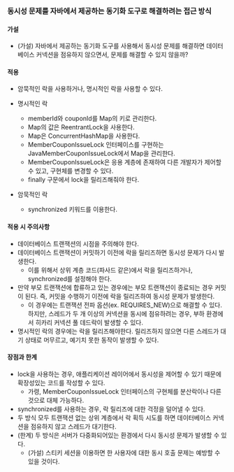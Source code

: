 ### 동시성 문제를 자바에서 제공하는 동기화 도구로 해결하려는 접근 방식

#### 가설

- (가설) 자바에서 제공하는 동기화 도구를 사용해서 동시성 문제를 해결하면 데이터베이스 커넥션을 점유하지 않으면서, 문제를 해결할 수 있지 않을까?

#### 적용

- 암묵적인 락을 사용하거나, 명시적인 락을 사용할 수 있다.
- 명시적인 락
    - memberId와 couponId를 Map의 키로 관리한다.
    - Map의 값은 ReentrantLock을 사용한다.
    - Map은 ConcurrentHashMap을 사용한다.
    - MemberCouponIssueLock 인터페이스를 구현하는 JavaMemberCouponIssueLock에서 Map을 관리한다.
    - MemberCouponIssueLock은 응용 계층에 존재하여 다른 개발자가 제어할 수 있고, 구현체를 변경할 수 있다.
    - finally 구문에서 lock을 릴리즈해줘야 한다.

- 암묵적인 락
    - synchronized 키워드를 이용한다.

#### 적용 시 주의사항

- 데이터베이스 트랜잭션의 시점을 주의해야 한다.
- 데이터베이스 트랜잭션이 커밋하기 이전에 락을 릴리즈하면 동시성 문제가 다시 발생한다.
    - 이를 위해서 상위 계층 코드(파사드 같은)에서 락을 릴리즈하거나, synchronized를 설정해야 한다.
- 만약 부모 트랜잭션에 합류하고 있는 경우에는 부모 트랜잭션이 종료되는 경우 커밋이 된다. 즉, 커밋을 수행하기 이전에 락을 릴리즈하여 동시성 문제가 발생한다.
    - 이 경우에는 트랜잭션 전파 옵션(ex. REQUIRES_NEW)으로 해결할 수 있다. 하지만, 스레드가 두 개 이상의 커넥션을 동시에 점유하려는 경우, 부하 환경에서 히카리 커넥션 풀 데드락이 발생할 수
      있다.
- 명시적인 락의 경우에는 락을 릴리즈해야한다. 릴리즈하지 않으면 다른 스레드가 대기 상태로 머무르고, 예기치 못한 동작이 발생할 수 있다.

#### 장점과 한계

- lock을 사용하는 경우, 애플리케이션 레이어에서 동시성을 제어할 수 있기 때문에 확장성있는 코드를 작성할 수 있다.
    - 가령, MemberCouponIssueLock 인터페이스의 구현체를 분산락이나 다른 것으로 대체 가능하다.
- synchronized를 사용하는 경우, 락 릴리즈에 대한 걱정을 덜어낼 수 있다.
- 두 방식 모두 트랜잭션 없는 상위 계층에서 락 획득 시도를 하면 데이터베이스 커넥션을 점유하지 않고 스레드가 대기한다.
- (한계) 두 방식은 서버가 다중화되어있는 환경에서 다시 동시성 문제가 발생할 수 있다.
    - (가설) 스티키 세션을 이용하면 한 사용자에 대한 동시 호출 문제는 예방할 수 있을 것이다.
